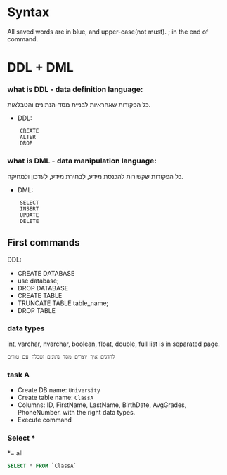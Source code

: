 # Syntax
All saved words are in blue, and upper-case(not must). 
; in the end of command. 

# DDL + DML
### what is DDL - data definition language: 
כל הפקודות שאחראיות לבניית מסד-הנתונים והטבלאות. 
* DDL:
```
    CREATE
    ALTER
    DROP
```
### what is DML - data manipulation language: 
כל הפקודות שקשורות להכנסת מידע, לבחירת מידע, לעדכון ולמחיקה. 
* DML:
```
    SELECT
    INSERT
    UPDATE
    DELETE
```

## First commands 
DDL:
* CREATE DATABASE
* use database;
* DROP DATABASE
* CREATE TABLE
* TRUNCATE TABLE table_name;
* DROP TABLE

### data types
int, varchar, nvarchar, boolean, float, double, 
full list is in separated page. 

```
להדגים איך יוצרים מסד נתונים וטבלה עם טורים
```

### task A
* Create DB name: `University`
* Create table name: `ClassA`
* Columns: ID, FirstName, LastName, BirthDate, AvgGrades, PhoneNumber. 
with the right data types. 
* Execute command

### Select *
*= all

```sql
SELECT * FROM `ClassA`
```

